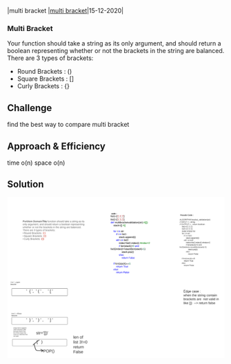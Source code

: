 |multi bracket |[multi bracket](https://github.com/hadeelhhawajreh/data-structures-and-algorithms-c401/pull/15)|15-12-2020|

### Multi Bracket
Your function should take a string as its only argument, and should return a boolean representing whether or not the brackets in the string are balanced. There are 3 types of brackets:

+ Round Brackets : ()
+ Square Brackets : []
+ Curly Brackets : {}

## Challenge
find the best way to compare multi bracket 

## Approach & Efficiency
<!-- What approach did you take? Why? What is the Big O space/time for this approach? -->
time o(n)
space o(n)

## Solution
<!-- Embedded whiteboard image -->
![drawing](../../assets/board13.png)
